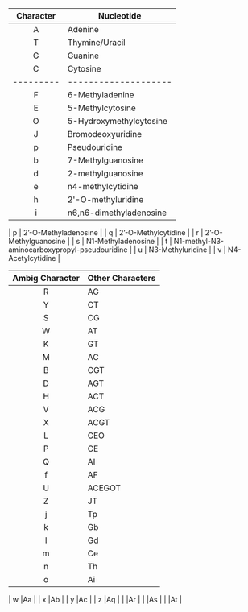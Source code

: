 | Character | Nucleotide         |
|:---------:|--------------------|
| A         | Adenine            |
| T         | Thymine/Uracil     |
| G         | Guanine            |
| C         | Cytosine           |
|---------|--------------------|
| F         | 6-Methyladenine  |
| E         | 5-Methylcytosine   |
| O         | 5-Hydroxymethylcytosine   |
| J         | Bromodeoxyuridine   |
| p         | Pseudouridine   |
| b         | 7-Methylguanosine   |
| d         | 2-methylguanosine   |
| e         | n4-methylcytidine   |
| h         | 2'-O-methyluridine   |
| i         | n6,n6-dimethyladenosine   |

| p        | 2’-O-Methyladenosine   |
| q        | 2’-O-Methylcytidine   |
| r        | 2’-O-Methylguanosine   |
| s        | N1-Methyladenosine   |
| t        | N1-methyl-N3-aminocarboxypropyl-pseudouridine   |
| u        | N3-Methyluridine   |
| v        | N4-Acetylcytidine   |

| Ambig Character | Other Characters |
|:---------:|--------------------|
| R         |AG |
| Y         |CT |
| S         |CG |
| W         |AT |
| K         |GT |
| M         |AC |
| B         |CGT |
| D         |AGT |
| H         |ACT |
| V         |ACG |
| X         |ACGT |
| L         |CEO |
| P         |CE |
| Q         |AI |
| f         |AF |
| U         |ACEGOT |
| Z         |JT |
| j         |Tp |
| k         |Gb |
| l         |Gd |
| m         |Ce |
| n         |Th |
| o         |Ai |

| w         |Aa |
| x         |Ab |
| y         |Ac |
| z         |Aq |
|           |Ar |
|           |As |
|           |At |
